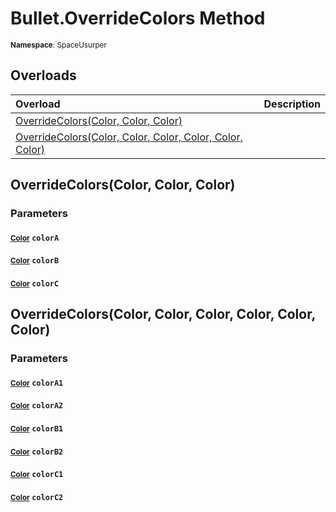 # Bullet.OverrideColors Method

<small>**Namespace**: SpaceUsurper</small>

## Overloads

<div markdown="1" class="member-table">

| Overload | Description |
| :------- | ----------- |
| [OverrideColors(Color, Color, Color)](#Color_Color_Color_) |  | 
| [OverrideColors(Color, Color, Color, Color, Color, Color)](#Color_Color_Color_Color_Color_Color_) |  | 

</div>

## OverrideColors(Color, Color, Color)
### Parameters
#### <small>[Color](https://docs.unity3d.com/ScriptReference/Color.html)</small> `colorA`

#### <small>[Color](https://docs.unity3d.com/ScriptReference/Color.html)</small> `colorB`

#### <small>[Color](https://docs.unity3d.com/ScriptReference/Color.html)</small> `colorC`

## OverrideColors(Color, Color, Color, Color, Color, Color)
### Parameters
#### <small>[Color](https://docs.unity3d.com/ScriptReference/Color.html)</small> `colorA1`

#### <small>[Color](https://docs.unity3d.com/ScriptReference/Color.html)</small> `colorA2`

#### <small>[Color](https://docs.unity3d.com/ScriptReference/Color.html)</small> `colorB1`

#### <small>[Color](https://docs.unity3d.com/ScriptReference/Color.html)</small> `colorB2`

#### <small>[Color](https://docs.unity3d.com/ScriptReference/Color.html)</small> `colorC1`

#### <small>[Color](https://docs.unity3d.com/ScriptReference/Color.html)</small> `colorC2`

